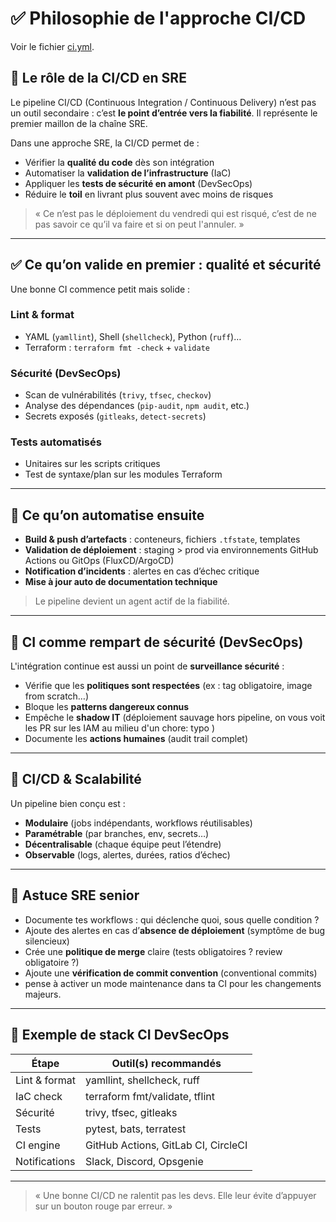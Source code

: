 # ✅ Philosophie de l'approche CI/CD

Voir le fichier [ci.yml](https://github.com/5136Siegfried/SRE-good-practices/blob/main/.github/workflows/ci.yml).


## 🚀 Le rôle de la CI/CD en SRE

Le pipeline CI/CD (Continuous Integration / Continuous Delivery) n’est pas un outil secondaire : c’est **le point d’entrée vers la fiabilité**. Il représente le premier maillon de la chaîne SRE.

Dans une approche SRE, la CI/CD permet de :
- Vérifier la **qualité du code** dès son intégration
- Automatiser la **validation de l’infrastructure** (IaC)
- Appliquer les **tests de sécurité en amont** (DevSecOps)
- Réduire le **toil** en livrant plus souvent avec moins de risques

> « Ce n’est pas le déploiement du vendredi qui est risqué, c’est de ne pas savoir ce qu’il va faire et si on peut l'annuler. »

---

## ✅ Ce qu’on valide en premier : qualité et sécurité

Une bonne CI commence petit mais solide :

### Lint & format
- YAML (`yamllint`), Shell (`shellcheck`), Python (`ruff`)…
- Terraform : `terraform fmt -check` + `validate`

### Sécurité (DevSecOps)
- Scan de vulnérabilités (`trivy`, `tfsec`, `checkov`)
- Analyse des dépendances (`pip-audit`, `npm audit`, etc.)
- Secrets exposés (`gitleaks`, `detect-secrets`)

### Tests automatisés
- Unitaires sur les scripts critiques
- Test de syntaxe/plan sur les modules Terraform

---

## 🔁 Ce qu’on automatise ensuite

- **Build & push d’artefacts** : conteneurs, fichiers `.tfstate`, templates
- **Validation de déploiement** : staging > prod via environnements GitHub Actions ou GitOps (FluxCD/ArgoCD)
- **Notification d’incidents** : alertes en cas d’échec critique
- **Mise à jour auto de documentation technique**

> Le pipeline devient un agent actif de la fiabilité.

---

## 🔐 CI comme rempart de sécurité (DevSecOps)

L'intégration continue est aussi un point de **surveillance sécurité** :

- Vérifie que les **politiques sont respectées** (ex : tag obligatoire, image from scratch…)
- Bloque les **patterns dangereux connus**
- Empêche le **shadow IT** (déploiement sauvage hors pipeline, on vous voit les PR sur les IAM au milieu d'un chore: typo )
- Documente les **actions humaines** (audit trail complet)

---

## 📏 CI/CD & Scalabilité

Un pipeline bien conçu est :
- **Modulaire** (jobs indépendants, workflows réutilisables)
- **Paramétrable** (par branches, env, secrets…)
- **Décentralisable** (chaque équipe peut l’étendre)
- **Observable** (logs, alertes, durées, ratios d’échec)

---

## 🧠 Astuce SRE senior

- Documente tes workflows : qui déclenche quoi, sous quelle condition ?
- Ajoute des alertes en cas d’**absence de déploiement** (symptôme de bug silencieux)
- Crée une **politique de merge** claire (tests obligatoires ? review obligatoire ?)
- Ajoute une **vérification de commit convention** (conventional commits)
- pense à activer un mode maintenance dans ta CI pour les changements majeurs.

---

## 🧩 Exemple de stack CI DevSecOps

| Étape         | Outil(s) recommandés                |
|---------------|-------------------------------------|
| Lint & format | yamllint, shellcheck, ruff          |
| IaC check     | terraform fmt/validate, tflint      |
| Sécurité      | trivy, tfsec, gitleaks              |
| Tests         | pytest, bats, terratest             |
| CI engine     | GitHub Actions, GitLab CI, CircleCI |
| Notifications | Slack, Discord, Opsgenie            |

---

> « Une bonne CI/CD ne ralentit pas les devs. Elle leur évite d’appuyer sur un bouton rouge par erreur. »
